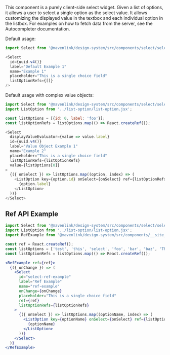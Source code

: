 This component is a purely client-side select widget. 
Given a list of options, it allows a user to select a single option as the select value.
It allows customizing the displayed value in the textbox and each individual option in the listbox.
For examples on how to fetch data from the server, see the Autocompleter documentation.

Default usage:
```js
import Select from '@mavenlink/design-system/src/components/select/select.jsx';

<Select
  id={uuid.v4()}
  label="Default Example 1"
  name="Example 1"
  placeholder="This is a single choice field"
  listOptionRefs={[]}
/>
```

Default usage with complex value objects:
```js
import Select from '@mavenlink/design-system/src/components/select/select.jsx';
import ListOption from '../list-option/list-option.jsx';

const listOptions = [{id: 0, label: 'foo'}];
const listOptionRefs = listOptions.map(() => React.createRef());

<Select
  displayValueEvaluator={value => value.label}
  id={uuid.v4()}
  label="Value Object Example 1"
  name="Example 2"
  placeholder="This is a single choice field"
  listOptionRefs={listOptionRefs}
  value={listOptions[0]}
>
  {({ onSelect }) => listOptions.map((option, index) => (
    <ListOption key={option.id} onSelect={onSelect} ref={listOptionRefs[index]} value={option}>
      {option.label}
    </ListOption>
  ))}
</Select>
```

## Ref API Example

```jsx
import Select from '@mavenlink/design-system/src/components/select/select.jsx';
import ListOption from '../list-option/list-option.jsx';
import RefExample from '@mavenlink/design-system/src/components/__site__/ref-example/ref-example.jsx';

const ref = React.createRef();
const listOptions = ['test', 'this', 'select', 'foo', 'bar', 'baz', 'This is a much longer test value that is super long because sometimes people like to put long values in there, you know? It can make sense sometimes. Maybe this is not the best way to convey longform data, but who I am I to say? Power to the people and all that.', '1', '2', '3', '4', '5', '6', '7'];
const listOptionRefs = listOptions.map(() => React.createRef());

<RefExample ref={ref}>
  {({ onChange }) => (
    <Select
      id="select-ref-example"
      label="Ref Example"
      name="ref-example"
      onChange={onChange}
      placeholder="This is a single choice field"
      ref={ref}
      listOptionRefs={listOptionRefs}
    >
      {({ onSelect }) => listOptions.map((optionName, index) => (
        <ListOption key={optionName} onSelect={onSelect} ref={listOptionRefs[index]} value={optionName}>
          {optionName}
        </ListOption>
      ))}
    </Select>
  )}
</RefExample>
```
